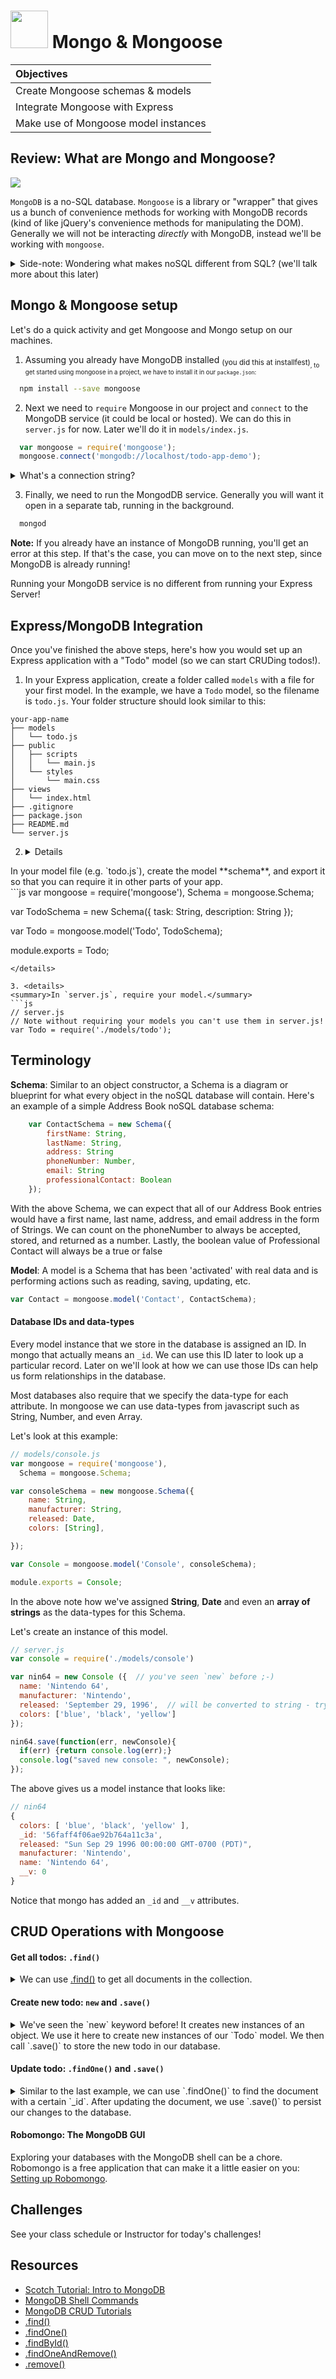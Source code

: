 # <img src="https://cloud.githubusercontent.com/assets/7833470/10423298/ea833a68-7079-11e5-84f8-0a925ab96893.png" width="60">  Mongo & Mongoose
| Objectives |
| :--- |
| Create Mongoose schemas & models |
| Integrate Mongoose with Express |
| Make use of Mongoose model instances |

## Review: What are Mongo and Mongoose?

<img src="http://i.imgur.com/MVaVKG8.gif" />

`MongoDB` is a no-SQL database. `Mongoose` is a library or "wrapper" that gives us a bunch of convenience methods for working with MongoDB records (kind of like jQuery's convenience methods for manipulating the DOM). Generally we will not be interacting _directly_ with MongoDB, instead we'll be working with `mongoose`.

<details><summary>Side-note: Wondering what makes noSQL different from SQL? (we'll talk more about this later)</summary>

There are two main categories of databases: relational (SQL) databases, and non-relational (no-SQL) databases. Mongo is a no-SQL database that stores entries in a JSON-like format.

Since Mongo is the first database we've worked with it's hard for us to discuss the tradeoffs between SQL/no-SQL. But here's a great analogy from a fellow on StackOverflow:
> "NoSQL databases store information like you would recipes in a book. When you want to know how to make a cake, you go to that recipe, and all of the information about how to make that cake (ingredients, preparation, mixing, baking, finishing, etc.) are all on that one page.
>
> SQL is like shopping for the ingredients for the recipe. In order to get all of your ingredients into your cart, you have to go to many different aisles to get each ingredient. When you are done shopping, your grocery cart will be full of all the ingredients you had to run around and collect.
>
> Wouldn’t it be nicer if there was a store that was organized by recipe, so you could go to one place in the store and grab everything you need from that one spot? Granted you’ll find ingredients like eggs in 50 different places, so there’s a bit of overhead when stocking the shelves, but from a consumer standpoint it would be much easier/faster to find what they're looking for."

-<a href="http://stackoverflow.com/questions/14428069/sql-and-nosql-analogy-for-the-non-technical/14428221#14428221" target="_blank">mgoffin, Jan 20 '13 at 19:15</a>

</details>


## Mongo & Mongoose setup

Let's do a quick activity and get Mongoose and Mongo setup on our machines.

1. Assuming you already have MongoDB installed <sub>(you did this at installfest)<sub>, to get started using mongoose in a project, we have to install it in our `package.json`:

```bash
  npm install --save mongoose
```

2. Next we need to `require` Mongoose in our project and `connect` to the MongoDB service (it could be local or hosted). We can do this in `server.js` for now. Later we'll do it in `models/index.js`.

```js
  var mongoose = require('mongoose');
  mongoose.connect('mongodb://localhost/todo-app-demo');
```

  <details>
    <summary>What's a connection string?</summary>
    `mongodb://localhost/todo-app-demo` is a string formatted by specifications provided by the Mongoose package in order to connect to a MongoDB database on your local system named `todo-app-demo`. You can name it whatever you like and it will be created as soon as you save some data to it.
  </details>

3. Finally, we need to run the MongodDB service. Generally you will want it open in a separate tab, running in the background.

```bash
  mongod
```

  **Note:** If you already have an instance of MongoDB running, you'll get an error at this step. If that's the case, you can move on to the next step, since MongoDB is already running!

Running your MongoDB service is no different from running your Express Server!

## Express/MongoDB Integration
Once you've finished the above steps, here's how you would set up an Express application with a "Todo" model (so we can start CRUDing todos!).

1. In your Express application, create a folder called `models` with a file for your first model. In the example, we have a `Todo` model, so the filename is `todo.js`. Your folder structure should look similar to this:

  ```
  your-app-name
  ├── models
  │   └── todo.js
  ├── public
  │   ├── scripts
  │   │   └── main.js
  │   └── styles
  │       └── main.css
  ├── views
  │   └── index.html
  ├── .gitignore
  ├── package.json
  ├── README.md
  └── server.js
  ```

2. <details>
  <summary>In your model file (e.g. `todo.js`), create the model **schema**, and export it so that you can require it in other parts of your app.</summary>
  ```js
  var mongoose = require('mongoose'),
    Schema = mongoose.Schema;

  var TodoSchema = new Schema({
    task: String,
    description: String
  });

  var Todo = mongoose.model('Todo', TodoSchema);

  module.exports = Todo;
  ```
</details>

3. <details>
  <summary>In `server.js`, require your model.</summary>
  ```js
  // server.js
  // Note without requiring your models you can't use them in server.js!
  var Todo = require('./models/todo');
  ```
</details>



## Terminology

**Schema**: Similar to an object constructor, a Schema is a diagram or blueprint for what every object in the noSQL database will contain. Here's an example of a simple Address Book noSQL database schema:

```js
    var ContactSchema = new Schema({
        firstName: String,
        lastName: String,
        address: String
        phoneNumber: Number,
        email: String
        professionalContact: Boolean
    });
```

With the above Schema, we can expect that all of our Address Book entries would have a first name, last name, address, and email address in the form of Strings. We can count on the phoneNumber to always be accepted, stored, and returned as a number. Lastly, the boolean value of Professional Contact will always be a true or false

**Model**: A model is a Schema that has been 'activated' with real data and is performing actions such as reading, saving, updating, etc.

```js
var Contact = mongoose.model('Contact', ContactSchema);
```

#### Database IDs and data-types

Every model instance that we store in the database is assigned an ID.  In mongo that actually means an `_id`.  We can use this ID later to look up a particular record.  Later on we'll look at how we can use those IDs can help us form relationships in the database.

Most databases also require that we specify the data-type for each attribute.  In mongoose we can use data-types from javascript such as String, Number, and even Array.

Let's look at this example:

```js
// models/console.js
var mongoose = require('mongoose'),
  Schema = mongoose.Schema;

var consoleSchema = new mongoose.Schema({
    name: String,
    manufacturer: String,
    released: Date,
    colors: [String],

});

var Console = mongoose.model('Console', consoleSchema);

module.exports = Console;
```

In the above note how we've assigned **String**, **Date** and even an **array of strings** as the data-types for this Schema.

Let's create an instance of this model.

```js
// server.js
var console = require('./models/console')

var nin64 = new Console ({  // you've seen `new` before ;-)
  name: 'Nintendo 64',
  manufacturer: 'Nintendo',
  released: 'September 29, 1996',  // will be converted to string - try it in your browser
  colors: ['blue', 'black', 'yellow']
});

nin64.save(function(err, newConsole){
  if(err) {return console.log(err);}
  console.log("saved new console: ", newConsole);
});
```

The above gives us a model instance that looks like:

```js
// nin64
{
  colors: [ 'blue', 'black', 'yellow' ],
  _id: '56faff4f06ae92b764a11c3a',
  released: "Sun Sep 29 1996 00:00:00 GMT-0700 (PDT)",
  manufacturer: 'Nintendo',
  name: 'Nintendo 64',
  __v: 0
}
```

Notice that mongo has added an `_id` and `__v` attributes.




## CRUD Operations with Mongoose

#### Get all todos: `.find()`

<details>
  <summary>We can use <a href="http://mongoosejs.com/docs/api.html#model_Model.find"  target="_blank">.find()</a> to get all documents in the collection.</summary>
  ```js
  // get all todos
  app.get('/api/todos', function todosIndex(req, res) {
    // find all todos in db
    Todo.find(function handleDBTodosListed(err, allTodos) {
      res.json({ todos: allTodos });
    });
  });
  ```

  **Note:** We can also use `.find()` to get a specific set of documents in the collection (rather than ALL documents) by setting conditions. Read more <a href="http://mongoosejs.com/docs/api.html#model_Model.find"  target="_blank">in the docs</a>.
</details>

#### Create new todo: `new` and `.save()`

<details>
  <summary>
  We've seen the `new` keyword before! It creates new instances of an object. We use it here to create new instances of our `Todo` model. We then call `.save()` to store the new todo in our database.</summary>
  ```js
  // create new todo
  app.post('/api/todos', function todosCreate(req, res) {
    // create new todo with form data (`req.body`)
    var newTodo = new Todo(req.body);

    // save new todo in db
    newTodo.save(function handleDBTodoSaved(err, savedTodo) {
      res.json(savedTodo);
    });
  });
  ```
</details>

#### Get one todo: `.findOne()`

<details>
  <summary>We can use <a href="http://mongoosejs.com/docs/api.html#query_Query-findOne">.findOne()</a> to return the first document in the collection that matches certain criteria. In this case, we're looking for a todo that has a certain `_id`.</summary>
  ```js
  // get one todo
  app.get('/api/todos/:id', function (req, res) {
    // get todo id from url params (`req.params`)
    var todoId = req.params.id;

    // find todo in db by id
    Todo.findOne({ _id: todoId }, function (err, foundTodo) {
      res.json(foundTodo);
    });
  });
  ```

  **Note:** The <a href="http://mongoosejs.com/docs/api.html#model_Model.findById" target="_blank">.findById()</a> method will also return a single document matching a specified id field.
</details>

#### Update todo: `.findOne()` and `.save()`

<details>
  <summary>Similar to the last example, we can use `.findOne()` to find the document with a certain `_id`. After updating the document, we use `.save()` to persist our changes to the database.</summary>
  ```js
  // update todo
  app.put('/api/todos/:id', function (req, res) {
    // get todo id from url params (`req.params`)
    var todoId = req.params.id;

    // find todo in db by id
    Todo.findOne({ _id: todoId }, function (err, foundTodo) {
      // update the todos's attributes
      foundTodo.task = req.body.task;
      foundTodo.description = req.body.description;

      // save updated todo in db
      foundTodo.save(function (err, savedTodo) {
        res.json(savedTodo);
      });
    });
  });
  ```
</details>

#### Delete todo: `.findOneAndRemove()`

<details>
  <summary>The <a href="http://mongoosejs.com/docs/api.html#model_Model.findOneAndRemove" target="_blank">.findOneAndRemove()</a> method takes care of finding the document with a certain `_id` and removing it from the database.</summary>
  ```js
  // delete todo
  app.delete('/api/todos/:id', function (req, res) {
    // get todo id from url params (`req.params`)
    var todoId = req.params.id;

    // find todo in db by id and remove
    Todo.findOneAndRemove({ _id: todoId }, function (err, deletedTodo) {
      res.json(deletedTodo);
    });
  });
  ```
  **Note:** Another way to remove the document is by finding the document first (using `.findOne()` or  `.findById()`) and calling <a href="http://mongoosejs.com/docs/api.html#model_Model.remove" target="_blank">`.remove()`</a>.
</details>


#### Robomongo: The MongoDB GUI
Exploring your databases with the MongoDB shell can be a chore. Robomongo is a free application that can make it a little easier on you: [Setting up Robomongo](https://scotch.io/tutorials/an-introduction-to-mongodb#gui-tool:-robomongo).


## Challenges

See your class schedule or Instructor for today's challenges!

## Resources

* [Scotch Tutorial: Intro to MongoDB](https://scotch.io/tutorials/an-introduction-to-mongodb)
* [MongoDB Shell Commands](https://docs.mongodb.org/manual/reference/mongo-shell/)
* [MongoDB CRUD Tutorials](https://docs.mongodb.org/manual/applications/crud/)
* <a href="http://mongoosejs.com/docs/api.html#model_Model.find" target="_blank">.find()</a>
* <a href="http://mongoosejs.com/docs/api.html#query_Query-findOne" target="_blank">.findOne()</a>
* <a href="http://mongoosejs.com/docs/api.html#model_Model.findById" target="_blank">.findById()</a>
* <a href="http://mongoosejs.com/docs/api.html#model_Model.findOneAndRemove" target="_blank">.findOneAndRemove()</a>
* <a href="http://mongoosejs.com/docs/api.html#model_Model.remove" target="_blank">.remove()</a>
